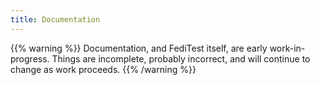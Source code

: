 ```yaml
---
title: Documentation
---
```


{{% warning %}}
Documentation, and FediTest itself, are early work-in-progress. Things are incomplete,
probably incorrect, and will continue to change as work proceeds.
{{% /warning %}}

